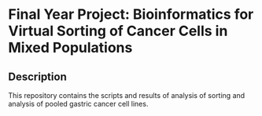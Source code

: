 # Final Year Project: Bioinformatics for Virtual Sorting of Cancer Cells in Mixed Populations

## Description
This repository contains the scripts and results of analysis of sorting and analysis of pooled gastric cancer cell lines. 



